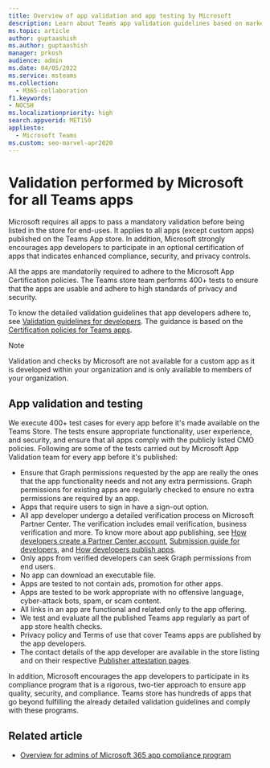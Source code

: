 ```yaml
---
title: Overview of app validation and app testing by Microsoft
description: Learn about Teams app validation guidelines based on marketplace certification policies. Understand how Microsoft ensures that Teams apps adhere to high standards of privacy and security.
ms.topic: article
author: guptaashish
ms.author: guptaashish
manager: prkosh
audience: admin
ms.date: 04/05/2022
ms.service: msteams
ms.collection: 
  - M365-collaboration
f1.keywords:
- NOCSH
ms.localizationpriority: high
search.appverid: MET150
appliesto: 
  - Microsoft Teams
ms.custom: seo-marvel-apr2020
---
```

# Validation performed by Microsoft for all Teams apps

Microsoft requires all apps to pass a mandatory validation before being listed in the store for end-uses. It applies to all apps (except custom apps) published on the Teams App store. In addition, Microsoft strongly encourages app developers to participate in an optional certification of apps that indicates enhanced compliance, security, and privacy controls.

All the apps are mandatorily required to adhere to the Microsoft App Certification policies. The Teams store team performs 400+ tests to ensure that the apps are usable and adhere to high standards of privacy and security.

To know the detailed validation guidelines that app developers adhere to, see [Validation guidelines for developers](/microsoftteams/platform/concepts/deploy-and-publish/appsource/prepare/teams-store-validation-guidelines). The guidance is based on the [Certification policies for Teams apps](/legal/marketplace/certification-policies#1140-teams).

> [!NOTE]
> Validation and checks by Microsoft are not available for a custom app as it is developed within your organization and is only available to members of your organization.

## App validation and testing

We execute 400+ test cases for every app before it's made available on the Teams Store. The tests ensure appropriate functionality, user experience, and security, and ensure that all apps comply with the publicly listed CMO policies. Following are some of the tests carried out by Microsoft App Validation team for every app before it's published:

* Ensure that Graph permissions requested by the app are really the ones that the app functionality needs and not any extra permissions. Graph permissions for existing apps are regularly checked to ensure no extra permissions are required by an app.
* Apps that require users to sign in have a sign-out option.
* All app developer undergo a detailed verification process on Microsoft Partner Center. The verification includes email verification, business verification and more. To know more about app publishing, see [How developers create a Partner Center account](/microsoftteams/platform/concepts/deploy-and-publish/appsource/prepare/create-partner-center-dev-account), [Submission guide for developers](/office/dev/store/add-in-submission-guide), and [How developers publish apps](https://aka.ms/PublishToTeamsStore).
* Only apps from verified developers can seek Graph permissions from end users.
* No app can download an executable file.
* Apps are tested to not contain ads, promotion for other apps.
* Apps are tested to be work appropriate with no offensive language, cyber-attack bots, spam, or scam content.
* All links in an app are functional and related only to the app offering.
* We test and evaluate all the published Teams app regularly as part of app store health checks.
* Privacy policy and Terms of use that cover Teams apps are published by the app developers.
* The contact details of the app developer are available in the store listing and on their respective [Publisher attestation pages](/microsoft-365-app-certification/teams/teams-apps).

In addition, Microsoft encourages the app developers to participate in its compliance program that is a rigorous, two-tier approach to ensure app quality, security, and compliance. Teams store has hundreds of apps that go beyond fulfilling the already detailed validation guidelines and comply with these programs.

## Related article

* [Overview for admins of Microsoft 365 app compliance program](overview-of-app-certification.md)

